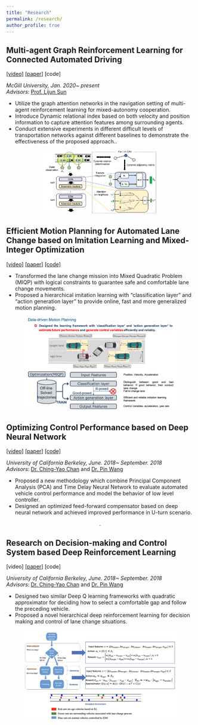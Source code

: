 ```yaml
---
title: "Research"
permalink: /research/
author_profile: true
---
```




## Multi-agent Graph Reinforcement Learning for Connected Automated Driving 
[[video]](https://www.youtube.com/watch?v=rL95dglox2c&t=158s) [[paper]](https://arxiv.org/abs/2007.02794) [code]

*McGill University, Jan. 2020~ present*  
*Advisors*: [Prof. Lijun Sun](https://lijunsun.github.io/) 
*  Utilize the graph attention networks in the navigation setting of multi-agent reinforcement learning for mixed-autonomy cooperation.
*  Introduce Dynamic relational index based on both velocity and position information to capture attention features among surrounding agents.
*  Conduct extensive experiments in different difficult levels of transportation networks against different baselines to demonstrate the effectiveness of the proposed approach..

<center> <img src="https://github.com/SHITIANYU-hue/SHITIANYU-hue.github.io/blob/master/files/cavg.jpg?raw=true" style="zoom:30%" /> </center>

## Efficient Motion Planning for Automated Lane Change based on Imitation Learning and Mixed-Integer Optimization
[[video]](https://youtu.be/FQFk3FOT1Vs) [[paper]](https://arxiv.org/abs/1904.08784) [[code]](https://github.com/SHITIANYU-hue/Efficient-motion-planning)

* Transformed the lane change mission into Mixed Quadratic Problem (MIQP) with logical constraints to guarantee safe and comfortable lane change movements. 
* Proposed a hierarchical imitation learning with “classification layer” and “action generation layer” to provide online, fast and more generalized motion planning. 

<center> <img src="https://github.com/SHITIANYU-hue/SHITIANYU-hue.github.io/blob/master/files/data-drivenplanning.png" style="zoom:40%" /> </center>

## Optimizing Control Performance based on Deep Neural Network 
[[video]](https://www.youtube.com/watch?v=YOHQaaQjuyI) [[paper]](https://arxiv.org/pdf/1901.11212.pdf) [[code]](https://github.com/SHITIANYU-hue/Data-driven-control)

*University of California Berkeley, June. 2018~ September. 2018*  
*Advisors*: [Dr. Ching-Yao Chan](https://path.berkeley.edu/ching-yao-chan) and [Dr. Pin Wang](https://path.berkeley.edu/pin-wang)  
* Proposed a new methodology which combine Principal Component Analysis (PCA) and Time Delay Neural Network to evaluate automated vehicle control performance and model the behavior of low level controller.
* Designed an optimized feed-forward compensator based on deep neural network and achieved improved performance in U-turn scenario. 

<center> <img src="https://github.com/SHITIANYU-hue/SHITIANYU-hue.github.io/blob/master/files/control.png?raw=true" style="zoom:20%" /> </center>

## Research on Decision-making and Control System based Deep Reinforcement Learning
[video] [[paper]](https://ieeexplore.ieee.org/abstract/document/8917392) [code]

*University of California Berkeley, June. 2018~ September. 2018*  
*Advisors*: [Dr. Ching-Yao Chan](https://path.berkeley.edu/ching-yao-chan) and [Dr. Pin Wang](https://path.berkeley.edu/pin-wang)  
* Designed two similar Deep Q learning frameworks with quadratic approximator for deciding how to select a comfortable gap and follow the preceding vehicle. 
* Proposed a novel hierarchical deep reinforcement learning for decision making and control of lane change situations.

<center> <img src="https://github.com/SHITIANYU-hue/SHITIANYU-hue.github.io/blob/master/files/lanechange.png?raw=true" style="zoom:40%" /> </center>
